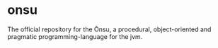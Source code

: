 # onsu

The official repository for the Ōnsu, a procedural, object-oriented and pragmatic programming-language for the jvm.
